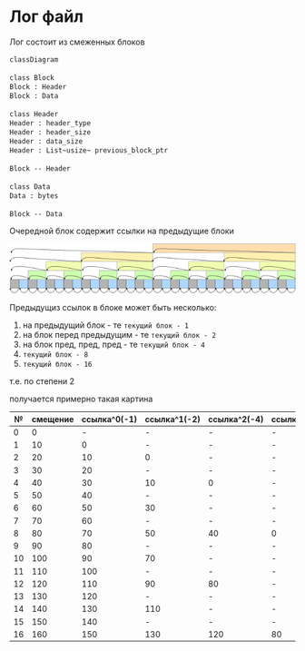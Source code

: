 Лог файл
==============

Лог состоит из смеженных блоков

```mermaid
classDiagram

class Block
Block : Header
Block : Data

class Header
Header : header_type
Header : header_size
Header : data_size
Header : List~usize~ previous_block_ptr

Block -- Header

class Data
Data : bytes

Block -- Data
```

Очередной блок содержит ссылки на предыдущие блоки

![](log-01.png)

Предыдущиз ссылок в блоке может быть несколько:

1. на предыдущий блок - те `текущий блок - 1`
2. на блок перед предыдущим - те `текущий блок - 2`
3. на блок пред, пред, пред - те `текущий блок - 4`
4. `текущий блок - 8`
5. `текущий блок - 16`

т.е. по степени 2

получается примерно такая картина

| № | смещение   | ссылка^0(-1) | ссылка^1(-2) | ссылка^2(-4) | ссылка^3(-8) | ссылка^4(-16) |
|---|------------|--------------|--------------|--------------|--------------|---------------|
| 0  | 0         | -            | -            | -            | -            | - |
| 1  | 10        | 0            | -            | -            | -            | - |
| 2  | 20        | 10           | 0            | -            | -            | - |
| 3  | 30        | 20           | -            | -            | -            | - |
| 4  | 40        | 30           | 10           | 0            | -            | - |
| 5  | 50        | 40           | -            | -            | -            | - |
| 6  | 60        | 50           | 30           | -            | -            | - |
| 7  | 70        | 60           | -            | -            | -            | - |
| 8  | 80        | 70           | 50           | 40           | 0            | - |
| 9  | 90        | 80           | -            | -            | -            | - |
| 10 | 100       | 90           | 70           | -            | -            | - |
| 11 | 110       | 100          | -            | -            | -            | - |
| 12 | 120       | 110          | 90           | 80           | -            | - |
| 13 | 130       | 120          | -            | -            | -            | - |
| 14 | 140       | 130          | 110          | -            | -            | - |
| 15 | 150       | 140          | -            | -            | -            | - |
| 16 | 160       | 150          | 130          | 120          | 80           | 0 |
